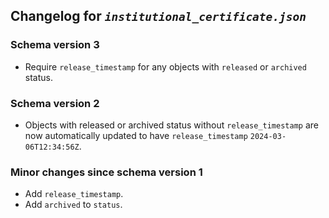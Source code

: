 ## Changelog for *`institutional_certificate.json`*

### Schema version 3

* Require `release_timestamp` for any objects with `released` or `archived` status.

### Schema version 2

* Objects with released or archived status without `release_timestamp` are now automatically updated to have `release_timestamp` `2024-03-06T12:34:56Z`.

### Minor changes since schema version 1

* Add `release_timestamp`.
* Add `archived` to `status`.
